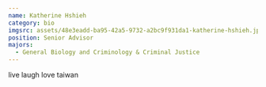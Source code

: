 ```yaml
---
name: Katherine Hshieh
category: bio
imgsrc: assets/48e3eadd-ba95-42a5-9732-a2bc9f931da1-katherine-hshieh.jpeg
position: Senior Advisor
majors:
  - General Biology and Criminology & Criminal Justice
---
```

live laugh love taiwan